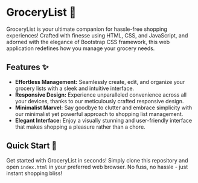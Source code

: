 # GroceryList 🛒

GroceryList is your ultimate companion for hassle-free shopping experiences! Crafted with finesse using HTML, CSS, and JavaScript, and adorned with the elegance of Bootstrap CSS framework, this web application redefines how you manage your grocery needs.

## Features ✨

- **Effortless Management:** Seamlessly create, edit, and organize your grocery lists with a sleek and intuitive interface.
- **Responsive Design:** Experience unparalleled convenience across all your devices, thanks to our meticulously crafted responsive design.
- **Minimalist Marvel:** Say goodbye to clutter and embrace simplicity with our minimalist yet powerful approach to shopping list management.
- **Elegant Interface:** Enjoy a visually stunning and user-friendly interface that makes shopping a pleasure rather than a chore.

## Quick Start 🚀

Get started with GroceryList in seconds! Simply clone this repository and open `index.html` in your preferred web browser. No fuss, no hassle - just instant shopping bliss!


